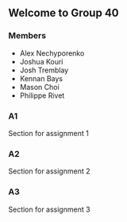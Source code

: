 ## Welcome to Group 40

### Members
- Alex Nechyporenko
- Joshua Kouri
- Josh Tremblay
- Kennan Bays
- Mason Choi
- Philippe Rivet

### A1
Section for assignment 1

### A2
Section for assignment 2

### A3
Section for assignment 3
